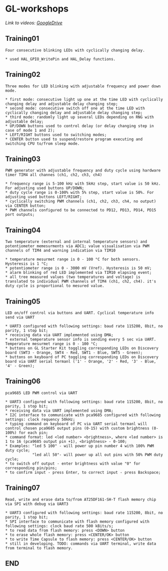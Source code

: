# GL-workshops  
*Link to videos: [GoogleDrive](https://drive.google.com/drive/folders/1N6_LGeXfZefZ2izT5ZKz3xPsAGWl0FHN?usp=sharing)*  
  
## **Training01**  
`Four consecutive blinking LEDs with cyclically changing delay.`  
  
	* used HAL_GPIO_WritePin and HAL_Delay functions.   
## **Training02**  
`Three modes for LED blinking with adjustable frequency and power down mode.`  
  
	* first mode: consecutive light up one at the time LED with cyclically changing delay and adjustable delay changing step;  
	* second mode: consecutive switch off one at the time LED with cyclically changing delay and adjustable delay changing step;  
	* third mode: randomly light up several LEDs depending on RNG with adjustable delay;  
	* UP/DOWN buttons used to control delay (or delay changing step in case of mode 1 and 2);  
	* LEFT/RIGHT buttons used to switching modes;  
	* CENTER button used to suspend/restore program executing and switching CPU to/from sleep mode.  
## **Training03**  
`PWM generator with adjustable frequency and duty cycle using hardware timer TIM4 all channes (ch1, ch2, ch3, ch4)`  
  
	* frequency range is 5-100 kHz with 5kHz step, start value is 50 kHz. For adjusting used buttons UP/DOWN;  
	* duty cycle range is 0-100% with 5% step, start value is 50%. For adjusting used buttons LEFT/RIGHT;  
	* cyclically switching PWM channels (ch1, ch2, ch3, ch4, no output) via CENTER button;  
	* PWM channels configured to be connected to PD12, PD13, PD14, PD15 port outputs;  
## **Training04**  
`Two temperature (external and internal temperature sensors) and potentiometer memesurments via ADC1; value visualisation via PWM channels of TIM4 and warning indication via TIM10`  
  
	* temperature mesurmet range is 0 - 100 °C for both sensors. Hysteresis is 1 °C;  
	* potentiometer range is 0 - 3000 mV (Vref). Hysteresis is 50 mV;  
	* alarm blinking of red LED implemented via TIM10 elapsing event;  
	* all tree measured values (two temperatures and voltage) is translated to individual PWM channels of TIM4 (ch1, ch2, ch4). it's duty cycle is proportional to mesured value.
	  
## **Training05**  
`LED on/off control via buttons and UART. Cyclical temperature info send via UART`  
  
	* UART3 configured with following settings: baud rate 115200, 8bit, no parity, 1 stop bit;  
	* receiving data via UART implemented using DMA;
	* external temperature sensor info is sending every 5 sec via UART. Temperature mesurmet range is 0 - 100 °C;  
	* buttons on GL Starter Kit toggling corresponding LEDs on Discovery board (SWT3 - Orange, SWT4 - Red, SWT1 - Blue, SWT5 - Green);  
	* buttons on keyboard of PC toggling corresponding LEDs on Discovery board via UART serial termanl ('1' - Orange, '2' - Red, '3' - Blue, '4' - Green);  
		  
## **Training06**  
  `pca9685 LED PWM control via UART`  
  
	* UART3 configured with following settings: baud rate 115200, 8bit, no parity, 1 stop bit;  
	* receiving data via UART implemented using DMA;  
	* I2C interface to communicate with pca9685 configured with following settings: clock requency 50kHz;  
	* typing command on keyboard of PC via UART serial termanl will control chosen pca9685 output pins (0-15) with custom brightness (0-100%) for each pin;  
	* command format: led <led number> <brightness>, where <led number> is 1 to 16 (pca9685 output pin +1), <brightness> - 0-100;  
	* Examples: "led 5 100" - will power up pin number 4 with 100% PWM duty cycle;  
				"led all 50"- will power up all out pins with 50% PWM duty cycle;  
	* to switch off output - enter brightness with value "0" for corresponding pin/pins;  
	* to confirm input - press Enter, to correct input - press Backspace;  
		  
## **Training07**  
  `Read, write and erase data to/from AT25DF161-SH-T flash memory chip via SPI with debug via UART3`  
    
	* UART3 configured with following settings: baud rate 115200, 8bit, no parity, 1 stop bit;    
	* SPI interface to communicate with flash memory configured with following settings: clock baud rate 500 kBits/s;  
	* to read data from flash memory: press <DOWN> button  
	* to erase whole flash memory: press <CENTER/OK> button  
	* to write Time Capsule to flash memory: press <CENTER/OK> button  
	* still in developing. TODO: commands via UART terminal, write data from terminal to flash memory.  
	   
## **END**  








 
